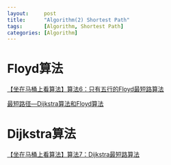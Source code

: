 ```yaml
---
layout:     post
title:      "Algorithm(2) Shortest Path"
tags:       [Algorithm, Shortest Path]
categories: [Algorithm]
---
```


# Floyd算法

[【坐在马桶上看算法】算法6：只有五行的Floyd最短路算法](http://ahalei.blog.51cto.com/4767671/1383613)

[最短路径—Dijkstra算法和Floyd算法](http://www.cnblogs.com/biyeymyhjob/archive/2012/07/31/2615833.html)

# Dijkstra算法

[【坐在马桶上看算法】算法7：Dijkstra最短路算法](http://ahalei.blog.51cto.com/4767671/1387799)
